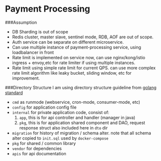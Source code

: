 # Payment Processing

###Assumption
- DB Sharding is out of scope
- Redis cluster, master slave, sentinel mode, RDB, AOF are out of scope.
- Auth service can be separate on different microservice.
- Can use multiple instance of payment-processing service, using loadbalancer in front
- Rate limit is implemented on service now, can use nginx/kong/istio ingress + envoy,etc for rate limiter if using multiple instances.
- Rate limit using simple rate limit for current QPS. can use more complex rate limit algorithm like leaky bucket, sliding window, etc for improvement.

###Directory Structure
I am using directory structure guideline from [golang standard](https://github.com/golang-standards/project-layout)
- `cmd` as runmode (webservice, cron-mode, consumer-mode, etc)
- `config` for application config file
- `internal` for private application code, consist of:
    1. `app`, this is for api controller and handler (manager in java)
    2. `pkg`, this is for application shared component and DAO, request response struct also included here in `dto` dir
- `migration` for history of migration / schema alter. note that all schema alter copied to `init.sql` used by `docker-compose`
- `pkg` for shared  / common library
- `vendor` for dependencies
- `apis` for api documentation

